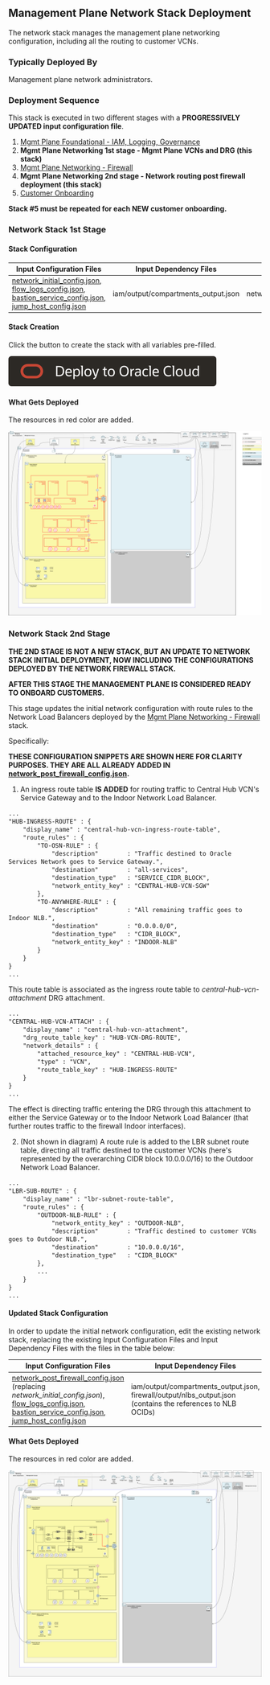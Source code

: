 ## Management Plane Network Stack Deployment

The network stack manages the management plane networking configuration, including all the routing to customer VCNs.

### Typically Deployed By

Management plane network administrators.

### Deployment Sequence

This stack is executed in two different stages with a **PROGRESSIVELY UPDATED input configuration file**.

1. [Mgmt Plane Foundational - IAM, Logging, Governance](./MPLANE-FOUNDATIONAL.md)
2. **Mgmt Plane Networking 1st stage - Mgmt Plane VCNs and DRG (this stack)**
3. [Mgmt Plane Networking - Firewall](./MPLANE-FIREWALL.md)
4. **Mgmt Plane Networking 2nd stage - Network routing post firewall deployment (this stack)**
5. [Customer Onboarding](./CUSTOMER-ONBOARDING.md)

**Stack #5 must be repeated for each NEW customer onboarding.**

### <a name="stage1">Network Stack 1st Stage</a> 

#### Stack Configuration

Input Configuration Files | Input Dependency Files | Generated Output
--------------------------|------------------------|------------------
[network_initial_config.json](../mgmt-plane/network/network_initial_config.json), [flow_logs_config.json](../mgmt-plane/network/flow_logs_config.json), [bastion_service_config.json](../mgmt-plane/network/bastion_service_config.json), [jump_host_config.json](../mgmt-plane/network/jump_host_config.json) | iam/output/compartments_output.json | network/output/network_output.json

#### Stack Creation

Click the button to create the stack with all variables pre-filled.

[![Deploy_To_OCI](../../design/images/DeployToOCI.svg)](https://cloud.oracle.com/resourcemanager/stacks/create?zipUrl=https://github.com/oci-landing-zones/terraform-oci-modules-orchestrator/archive/refs/heads/main.zip&zipUrlVariables={"input_config_files_urls":"https://raw.githubusercontent.com/oci-landing-zones/oci-landing-zone-operating-entities/refs/heads/master/blueprints/multi-oe/saas/runtime/mgmt-plane/network/network_initial_config.json,https://raw.githubusercontent.com/oci-landing-zones/oci-landing-zone-operating-entities/refs/heads/master/blueprints/multi-oe/saas/runtime/mgmt-plane/network/flow_logs_config.json,https://raw.githubusercontent.com/oci-landing-zones/oci-landing-zone-operating-entities/refs/heads/master/blueprints/multi-oe/saas/runtime/mgmt-plane/network/bastion_service_config.json,https://raw.githubusercontent.com/oci-landing-zones/oci-landing-zone-operating-entities/refs/heads/master/blueprints/multi-oe/saas/runtime/mgmt-plane/network/jump_host_config.json","url_dependency_source_oci_bucket":"isv-terraform-runtime-bucket","url_dependency_source":"ocibucket","url_dependency_source_oci_objects":"iam/output/compartments_output.json","save_output":true,"oci_object_prefix":"network/output"})

#### What Gets Deployed

The resources in red color are added.

![isv-pod-architecture-mgmt-plane-network-initial](../../design/images/mgmt-plane-network-initial.png)


### <a name="stage2">Network Stack 2nd Stage</a>

**THE 2ND STAGE IS NOT A NEW STACK, BUT AN UPDATE TO NETWORK STACK INITIAL DEPLOYMENT, NOW INCLUDING THE CONFIGURATIONS DEPLOYED BY THE NETWORK FIREWALL STACK.**

**AFTER THIS STAGE THE MANAGEMENT PLANE IS CONSIDERED READY TO ONBOARD CUSTOMERS.**

This stage updates the initial network configuration with route rules to the Network Load Balancers deployed by the [Mgmt Plane Networking - Firewall](./MPLANE-FIREWALL.md) stack. 

Specifically:

**THESE CONFIGURATION SNIPPETS ARE SHOWN HERE FOR CLARITY PURPOSES. THEY ARE ALL ALREADY ADDED IN [network_post_firewall_config.json](../mgmt-plane/network/network_post_firewall_config.json).**

1. An ingress route table **IS ADDED** for routing traffic to Central Hub VCN's Service Gateway and to the Indoor Network Load Balancer.
```
...
"HUB-INGRESS-ROUTE" : {
    "display_name" : "central-hub-vcn-ingress-route-table",
    "route_rules" : {
        "TO-OSN-RULE" : {
            "description"        : "Traffic destined to Oracle Services Network goes to Service Gateway.",
            "destination"        : "all-services",
            "destination_type"   : "SERVICE_CIDR_BLOCK",
            "network_entity_key" : "CENTRAL-HUB-VCN-SGW"
        },
        "TO-ANYWHERE-RULE" : {
            "description"        : "All remaining traffic goes to Indoor NLB.",
            "destination"        : "0.0.0.0/0",
            "destination_type"   : "CIDR_BLOCK",
            "network_entity_key" : "INDOOR-NLB"
        }
    }
}
...
```  
This route table is associated as the ingress route table to *central-hub-vcn-attachment* DRG attachment. 
```
...
"CENTRAL-HUB-VCN-ATTACH" : {
    "display_name" : "central-hub-vcn-attachment",
    "drg_route_table_key" : "HUB-VCN-DRG-ROUTE",
    "network_details" : {
        "attached_resource_key" : "CENTRAL-HUB-VCN",
        "type" : "VCN",
        "route_table_key" : "HUB-INGRESS-ROUTE"
    }
}
...   
``` 
The effect is directing traffic entering the DRG through this attachment to either the Service Gateway or to the Indoor Network Load Balancer (that further routes traffic to the firewall Indoor interfaces).   

2. (Not shown in diagram) A route rule is added to the LBR subnet route table, directing all traffic destined to the customer VCNs (here's represented by the overarching CIDR block 10.0.0.0/16) to the Outdoor Network Load Balancer.
```
...
"LBR-SUB-ROUTE" : {
    "display_name" : "lbr-subnet-route-table",
    "route_rules" : {
        "OUTDOOR-NLB-RULE" : {
            "network_entity_key" : "OUTDOOR-NLB",
            "description"        : "Traffic destined to customer VCNs goes to Outdoor NLB.",
            "destination"        : "10.0.0.0/16",
            "destination_type"   : "CIDR_BLOCK"
        },
        ...
    }
}
...              
```

#### Updated Stack Configuration

In order to update the initial network configuration, edit the existing network stack, replacing the existing Input Configuration Files and Input Dependency Files with the files in the table below:

Input Configuration Files | Input Dependency Files | Generated Output
--------------------------|------------------------|------------------
[network_post_firewall_config.json](../mgmt-plane/network/network_post_firewall_config.json) (replacing *network_initial_config.json*), [flow_logs_config.json](../mgmt-plane/network/flow_logs_config.json), [bastion_service_config.json](../mgmt-plane/network/bastion_service_config.json), [jump_host_config.json](../mgmt-plane/network/jump_host_config.json) | iam/output/compartments_output.json, firewall/output/nlbs_output.json (contains the references to NLB OCIDs)  | network/output/network_output.json

#### What Gets Deployed

The resources in red color are added.

![isv-pod-architecture-mgmt-plane-network-post-firewall](../../design/images/mgmt-plane-network-post-firewall.png)
